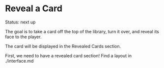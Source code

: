 # Reveal a Card

Status: next up

The goal is to take a card off the top of the library, turn it over, and reveal its face to the player.

The card will be displayed in the Revealed Cards section.

First, we need to have a revealed card section! Find a layout in ./interface.md
